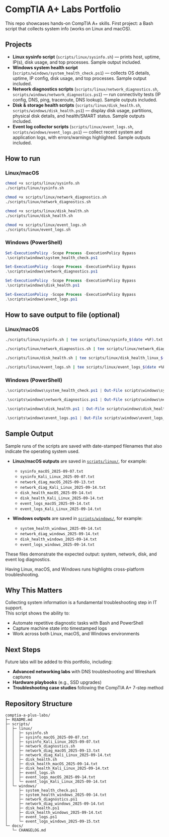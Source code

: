 # CompTIA A+ Labs Portfolio

This repo showcases hands-on CompTIA A+ skills. First project: a Bash script that collects system info (works on Linux and macOS).

## Projects
- **Linux sysinfo script** (`scripts/linux/sysinfo.sh`) — prints host, uptime, IP(s), disk usage, and top processes. Sample output included.
- **Windows system health script** (`scripts/windows/system_health_check.ps1`) — collects OS details, uptime, IP config, disk usage, and top processes. Sample output included.
- **Network diagnostics scripts** (`scripts/linux/network_diagnostics.sh`, `scripts/windows/network_diagnostics.ps1`) — run connectivity tests (IP config, DNS, ping, traceroute, DNS lookup). Sample outputs included.  
- **Disk & storage health scripts** (`scripts/linux/disk_health.sh`, `scripts/windows/disk_health.ps1`) — display disk usage, partitions, physical disk details, and health/SMART status. Sample outputs included.  
- **Event log collector scripts** (`scripts/linux/event_logs.sh`, `scripts/windows/event_logs.ps1`) — collect recent system and application logs, with errors/warnings highlighted. Sample outputs included.  

## How to run

### Linux/macOS

```bash
chmod +x scripts/linux/sysinfo.sh
./scripts/linux/sysinfo.sh

chmod +x scripts/linux/network_diagnostics.sh
./scripts/linux/network_diagnostics.sh

chmod +x scripts/linux/disk_health.sh
./scripts/linux/disk_health.sh

chmod +x scripts/linux/event_logs.sh
./scripts/linux/event_logs.sh
```

### Windows (PowerShell)

```powershell
Set-ExecutionPolicy -Scope Process -ExecutionPolicy Bypass
.\scripts\windows\system_health_check.ps1

Set-ExecutionPolicy -Scope Process -ExecutionPolicy Bypass
.\scripts\windows\network_diagnostics.ps1

Set-ExecutionPolicy -Scope Process -ExecutionPolicy Bypass
.\scripts\windows\disk_health.ps1

Set-ExecutionPolicy -Scope Process -ExecutionPolicy Bypass
.\scripts\windows\event_logs.ps1
```

## How to save output to file (optional)

### Linux/macOS

```bash
./scripts/linux/sysinfo.sh | tee scripts/linux/sysinfo_$(date +%F).txt

./scripts/linux/network_diagnostics.sh | tee scripts/linux/network_diag_$(date +%F).txt

./scripts/linux/disk_health.sh | tee scripts/linux/disk_health_linux_$(date +%F).txt

./scripts/linux/event_logs.sh | tee scripts/linux/event_logs_$(date +%F).txt
```

### Windows (PowerShell)

```powershell
.\scripts\windows\system_health_check.ps1 | Out-File scripts\windows\system_health_$(Get-Date -Format 'yyyy-MM-dd').txt

.\scripts\windows\network_diagnostics.ps1 | Out-File scripts\windows\network_diag_$(Get-Date -Format 'yyyy-MM-dd').txt

.\scripts\windows\disk_health.ps1 | Out-File scripts\windows\disk_health_$(Get-Date -Format 'yyyy-MM-dd').txt

.\scripts\windows\event_logs.ps1 | Out-File scripts\windows\event_logs_$(Get-Date -Format 'yyyy-MM-dd').txt
```

## Sample Output


Sample runs of the scripts are saved with date-stamped filenames that also indicate the operating system used.  

- **Linux/macOS outputs** are saved in [`scripts/linux/`](scripts/linux/), for example:  
  - `sysinfo_macOS_2025-09-07.txt`  
  - `sysinfo_Kali_Linux_2025-09-07.txt`
  - `network_diag_macOS_2025-09-13.txt`
  - `network_diag_Kali_Linux_2025-09-14.txt`
  - `disk_health_macOS_2025-09-14.txt`
  - `disk_health_Kali_Linux_2025-09-14.txt`
  - `event_logs_macOS_2025-09-14.txt`  
  - `event_logs_Kali_Linux_2025-09-14.txt`  

- **Windows outputs** are saved in [`scripts/windows/`](scripts/windows/), for example:  
  - `system_health_windows_2025-09-14.txt`
  - `network_diag_windows_2025-09-14.txt`
  - `disk_health_windows_2025-09-14.txt`
  - `event_logs_windows_2025-09-14.txt`  

These files demonstrate the expected output: system, network, disk, and event log diagnostics.  

Having Linux, macOS, and Windows runs highlights cross-platform troubleshooting.

## Why This Matters

Collecting system information is a fundamental troubleshooting step in IT support.  
This script shows the ability to:
- Automate repetitive diagnostic tasks with Bash and PowerShell
- Capture machine state into timestamped logs
- Work across both Linux, macOS, and Windows environments


## Next Steps
Future labs will be added to this portfolio, including:
- **Advanced networking labs** with DNS troubleshooting and Wireshark captures
- **Hardware playbooks** (e.g., SSD upgrades)
- **Troubleshooting case studies** following the CompTIA A+ 7-step method


## Repository Structure

```text
comptia-a-plus-labs/
├─ README.md
├─ scripts/
│  ├─ linux/
│  │  ├─ sysinfo.sh
│  │  ├─ sysinfo_macOS_2025-09-07.txt
│  │  ├─ sysinfo_Kali_Linux_2025-09-07.txt
│  │  ├─ network_diagnostics.sh
│  │  ├─ network_diag_macOS_2025-09-13.txt
│  │  ├─ network_diag_Kali_Linux_2025-09-14.txt
│  │  ├─ disk_health.sh
│  │  ├─ disk_health_macOS_2025-09-14.txt
│  │  ├─ disk_health_Kali_Linux_2025-09-14.txt
│  │  ├─ event_logs.sh
│  │  ├─ event_logs_macOS_2025-09-14.txt
│  │  └─ event_logs_Kali_Linux_2025-09-14.txt
│  └─ windows/
│     ├─ system_health_check.ps1
│     ├─ system_health_windows_2025-09-14.txt
│     ├─ network_diagnostics.ps1
│     ├─ network_diag_windows_2025-09-14.txt
│     ├─ disk_health.ps1
│     ├─ disk_health_windows_2025-09-14.txt
│     ├─ event_logs.ps1
│     └─ event_logs_windows_2025-09-15.txt
└─ docs/
   └─ CHANGELOG.md
```
